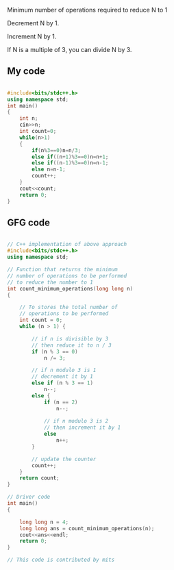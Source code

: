 
  Minimum number of operations required to reduce N to 1
  
  Decrement N by 1.
  
  Increment N by 1.
  
  If N is a multiple of 3, you can divide N by 3.


## My code
```.cpp

#include<bits/stdc++.h>
using namespace std;
int main()
{
    int n;
    cin>>n;
    int count=0;
    while(n>1)
    {
        if(n%3==0)n=n/3;
        else if((n+1)%3==0)n=n+1;
        else if((n-1)%3==0)n=n-1;
        else n=n-1;
        count++;
    }
    cout<<count;
    return 0;
}

```

## GFG code

```.cpp

// C++ implementation of above approach
#include<bits/stdc++.h>
using namespace std;

// Function that returns the minimum
// number of operations to be performed
// to reduce the number to 1
int count_minimum_operations(long long n)
{

	// To stores the total number of
	// operations to be performed
	int count = 0;
	while (n > 1) {

		// if n is divisible by 3
		// then reduce it to n / 3
		if (n % 3 == 0)
			n /= 3;

		// if n modulo 3 is 1
		// decrement it by 1
		else if (n % 3 == 1)
			n--;
		else {
			if (n == 2)
				n--;
			
			// if n modulo 3 is 2
			// then increment it by 1
			else
				n++;
		}

		// update the counter
		count++;
	}
	return count;
}

// Driver code
int main()
{

	long long n = 4;
	long long ans = count_minimum_operations(n);
	cout<<ans<<endl;
	return 0;
}

// This code is contributed by mits


```
